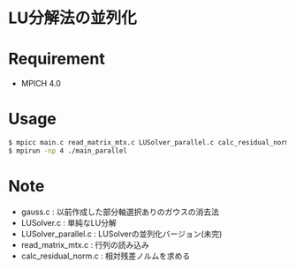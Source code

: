 
# LU分解法の並列化

# Requirement

* MPICH 4.0

# Usage

```bash
$ mpicc main.c read_matrix_mtx.c LUSolver_parallel.c calc_residual_norm.c -o main_parallel
$ mpirun -np 4 ./main_parallel
```

# Note
* gauss.c              : 以前作成した部分軸選択ありのガウスの消去法
* LUSolver.c           : 単純なLU分解
* LUSolver_parallel.c  : LUSolverの並列化バージョン(未完)
* read_matrix_mtx.c    : 行列の読み込み
* calc_residual_norm.c : 相対残差ノルムを求める